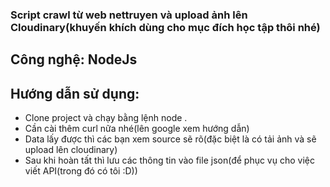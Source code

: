 ### Script crawl từ web nettruyen và upload ảnh lên Cloudinary(khuyến khích dùng cho mục đích học tập thôi nhé)

## Công nghệ: NodeJs

## Hướng dẫn sử dụng:

* Clone project và chạy bằng lệnh node .
* Cần cài thêm curl nữa nhé(lên google xem hướng dẫn)
* Data lấy được thì các bạn xem source sẽ rõ(đặc biệt là có tải ảnh và sẽ upload lên cloudinary)
* Sau khi hoàn tất thì lưu các thông tin vào file json(để phục vụ cho việc viết API(trong đó có tôi :D))
